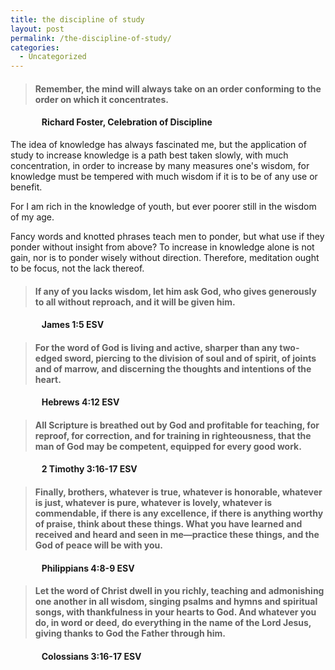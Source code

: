```yaml
---
title: the discipline of study
layout: post
permalink: /the-discipline-of-study/
categories:
  - Uncategorized
---
```

>#### Remember, the mind will always take on an order conforming to the order on which it concentrates.  

#### &nbsp;&nbsp;&nbsp;&nbsp;&nbsp;&nbsp;&nbsp;&nbsp;&nbsp;&nbsp;&nbsp;&nbsp;&nbsp;&nbsp; Richard Foster, Celebration of Discipline  

The idea of knowledge has always fascinated me, but the application of study to increase knowledge is a path best taken slowly, with much concentration, in order to increase by many measures one's wisdom, for knowledge must be tempered with much wisdom if it is to be of any use or benefit.  

For I am rich in the knowledge of youth, but ever poorer still in the wisdom of my age.  

Fancy words and knotted phrases teach men to ponder, but what use if they ponder without insight from above? To increase in knowledge alone is not gain, nor is to ponder wisely without direction. Therefore, meditation ought to be focus, not the lack thereof.  

>#### If any of you lacks wisdom, let him ask God, who gives generously to all without reproach, and it will be given him.  

#### &nbsp;&nbsp;&nbsp;&nbsp;&nbsp;&nbsp;&nbsp;&nbsp;&nbsp;&nbsp;&nbsp;&nbsp;&nbsp;&nbsp; James 1:5 ESV


>#### For the word of God is living and active, sharper than any two-edged sword, piercing to the division of soul and of spirit, of joints and of marrow, and discerning the thoughts and intentions of the heart.  

#### &nbsp;&nbsp;&nbsp;&nbsp;&nbsp;&nbsp;&nbsp;&nbsp;&nbsp;&nbsp;&nbsp;&nbsp;&nbsp;&nbsp; Hebrews 4:12 ESV


>#### All Scripture is breathed out by God and profitable for teaching, for reproof, for correction, and for training in righteousness, that the man of God may be competent, equipped for every good work.  

#### &nbsp;&nbsp;&nbsp;&nbsp;&nbsp;&nbsp;&nbsp;&nbsp;&nbsp;&nbsp;&nbsp;&nbsp;&nbsp;&nbsp; 2 Timothy 3:16-17 ESV


>#### Finally, brothers, whatever is true, whatever is honorable, whatever is just, whatever is pure, whatever is lovely, whatever is commendable, if there is any excellence, if there is anything worthy of praise, think about these things. What you have learned and received and heard and seen in me—practice these things, and the God of peace will be with you.  

#### &nbsp;&nbsp;&nbsp;&nbsp;&nbsp;&nbsp;&nbsp;&nbsp;&nbsp;&nbsp;&nbsp;&nbsp;&nbsp;&nbsp; Philippians 4:8-9 ESV


>#### Let the word of Christ dwell in you richly, teaching and admonishing one another in all wisdom, singing psalms and hymns and spiritual songs, with thankfulness in your hearts to God. And whatever you do, in word or deed, do everything in the name of the Lord Jesus, giving thanks to God the Father through him.  

#### &nbsp;&nbsp;&nbsp;&nbsp;&nbsp;&nbsp;&nbsp;&nbsp;&nbsp;&nbsp;&nbsp;&nbsp;&nbsp;&nbsp; Colossians 3:16-17 ESV
